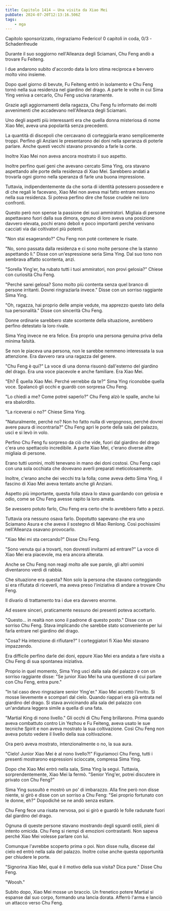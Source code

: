 ```yaml
---
title: Capitolo 1414 – Una visita da Xiao Mei
pubDate: 2024-07-20T12:13:16.506Z
tags:
    - mga
---
```



Capitolo sponsorizzato, ringraziamo Federico!
0 capitoli in coda, 0/3
-Schadenfreude


Durante il suo soggiorno nell'Alleanza degli Sciamani, Chu Feng andò a trovare Fu Feiteng.


I due andarono subito d'accordo data la loro stima reciproca e bevvero molto vino insieme.


Dopo quel giorno di bevute, Fu Feiteng entrò in isolamento e Chu Feng tornò nella sua residenza nel giardino del drago. A parte le volte in cui Sima Ying veniva a cercarlo, Chu Feng usciva raramente.


Grazie agli aggiornamenti della ragazza, Chu Feng fu informato dei molti avvenimenti che accadevano nell'Alleanza degli Sciamani.


Uno degli aspetti più interessanti era che quella donna misteriosa di nome Xiao Mei, aveva una popolarità senza precedenti.


La quantità di discepoli che cercavano di corteggiarla erano semplicemente troppi. Perfino gli Anziani le presentarono dei doni nella speranza di poterle parlare. Anche questi vecchi stavano provando a farle la corte.


Inoltre Xiao Mei non aveva ancora mostrato il suo aspetto.


Inoltre perfino quei geni che avevano cercato Sima Ying, ora stavano aspettando alle porte della residenza di Xiao Mei. Sarebbero andati a trovarla ogni giorno nella speranza di farle una buona impressione.


Tuttavia, indipendentemente da che sorta di identità potessero possedere e di che regali le facevano, Xiao Mei non aveva mai fatto entrare nessuno nella sua residenza. Si poteva perfino dire che fosse crudele nei loro confronti.


Questo però non spense la passione dei suoi ammiratori. Migliaia di persone aspettavano fuori dalla sua dimora, ognuno di loro aveva una posizione davvero elevata, pochi erano deboli e poco importanti perché venivano cacciati via dai coltivatori più potenti.


"Non stai esagerando?" Chu Feng non poté contenere le risate.


"No, sono passata dalla residenza e ci sono molte persone che la stanno aspettando lì." Disse con un'espressione seria Sima Ying. Dal suo tono non sembrava affatto scontenta, anzi.


"Sorella Ying'er, ha rubato tutti i tuoi ammiratori, non provi gelosia?" Chiese con curiosità Chu Feng.


"Perché sarei gelosa? Sono molto più contenta senza quel branco di persone irritanti. Dovrei ringraziarla invece." Disse con un sorriso raggiante Sima Ying.


"Oh, ragazza, hai proprio delle ampie vedute, ma apprezzo questo lato della tua personalità." Disse con sincerità Chu Feng.


Donne ordinarie sarebbero state scontente della situazione, avrebbero perfino detestato la loro rivale.


Sima Ying invece ne era felice. Era proprio una persona genuina priva della minima falsità.


Se non le piaceva una persona, non le sarebbe nemmeno interessata la sua attenzione. Era davvero rara una ragazza del genere.


"Chu Feng è qui?" La voce di una donna risuonò dall'esterno del giardino del drago. Era una voce piacevole e anche familiare. Era Xiao Mei.


"Eh? È quella Xiao Mei. Perché verrebbe da te?" Sima Ying riconobbe quella voce. Spalancò gli occhi e guardò con sorpresa Chu Feng.


"Lo chiedi a me? Come potrei saperlo?" Chu Feng alzò le spalle, anche lui era sbalordito.


"La riceverai o no?" Chiese Sima Ying.


"Naturalmente, perché no? Non ho fatto nulla di vergognoso, perché dovrei avere paura di incontrarla?" Chu Feng aprì le porte della sala del palazzo, uscì e si levò in volo.


Perfino Chu Feng fu sorpreso da ciò che vide, fuori dal giardino del drago c'era uno spettacolo incredibile. A parte Xiao Mei, c'erano diverse altre migliaia di persone.


Erano tutti uomini, molti tenevano in mano dei doni costosi. Chu Feng capì con una sola occhiata che dovevano averli preparati meticolosamente.


Inoltre, c'erano anche dei vecchi tra la folla; come aveva detto Sima Ying, il fascino di Xiao Mei aveva tentato anche gli Anziani.


Aspetto più importante, questa folla stava lo stava guardando con gelosia e odio, come se Chu Feng avesse rapito la loro amata.


Se avessero potuto farlo, Chu Feng era certo che lo avrebbero fatto a pezzi.


Tuttavia ora nessuno osava farlo. Dopotutto sapevano che era uno Sciamano Asura e che aveva il sostegno di Miao Renlong. Così pochissimi nell'Alleanza osavano provocarlo.


"Xiao Mei mi sta cercando?" Disse Chu Feng.


"Sono venuta qui a trovarti, non dovresti invitarmi ad entrare?" La voce di Xiao Mei era piacevole, ma era ancora alterata.


Anche se Chu Feng non reagì molto alle sue parole, gli altri uomini diventarono verdi di rabbia.


Che situazione era questa? Non solo la persona che stavano corteggiando si era rifiutata di riceverli, ma aveva preso l'iniziativa di andare a trovare Chu Feng.


Il divario di trattamento tra i due era davvero enorme.


Ad essere sinceri, praticamente nessuno dei presenti poteva accettarlo.


"Questo... in realtà non sono il padrone di questo posto." Disse con un sorriso Chu Feng. Stava implicando che sarebbe stato sconveniente per lui farla entrare nel giardino del drago.


"Cosa? Ha intenzione di rifiutare?" I corteggiatori fi Xiao Mei stavano impazzendo.


Era difficile perfino darle dei doni, eppure Xiao Mei era andata a fare visita a Chu Feng di sua spontanea iniziativa.


Proprio in quel momento, Sima Ying uscì dalla sala del palazzo e con un sorriso raggiante disse: "Se junior Xiao Mei ha una questione di cui parlare con Chu Feng, entra pure."


"In tal caso devo ringraziare senior Ying'er." Xiao Mei accettò l'invito. Si mosse lievemente e scomparì dal cielo. Quando riapparì era già entrata nel giardino del drago. Si stava avvicinando alla sala del palazzo con un'andatura leggera simile a quella di una fata.


"Martial King di nono livello." Gli occhi di Chu Feng brillarono. Prima quando aveva combattuto contro Lin Yezhou e Fu Feiteng, aveva usato le sue tecniche Spirit e non aveva mostrato la sua coltivazione. Così Chu Feng non aveva potuto vedere il livello della sua coltivazione.


Ora però aveva mostrato, intenzionalmente o no, la sua aura.


"Cielo! Junior Xiao Mei è al nono livello?!" Figuriamoci Chu Feng, tutti i presenti mostrarono espressioni scioccate, compresa Sima Ying.


Dopo che Xiao Mei entrò nella sala, Sima Ying la seguì. Tuttavia, sorprendentemente, Xiao Mei la fermò. "Senior Ying'er, potrei discutere in privato con Chu Feng?"


Sima Ying sussultò e mostrò un po' di imbarazzo. Alla fine però non disse niente, si girò e disse con un sorriso a Chu Feng: "Sei proprio fortunato con le donne, eh?" Dopodiché se ne andò senza esitare.


Chu Feng fece una risata nervosa, poi si girò e guardò le folle radunate fuori dal giardino del drago.


Ognuna di queste persone stavano mostrando degli sguardi ostili, pieni di intento omicida. Chu Feng si riempì di emozioni contrastanti. Non sapeva perché Xiao Mei volesse parlare con lui.


Comunque l'avrebbe scoperto prima o poi. Non disse nulla, discese dal cielo ed entrò nella sala del palazzo. Inoltre colse anche questa opportunità per chiudere le porte.


"Signorina Xiao Mei, qual è il motivo della sua visita? Dica pure." Disse Chu Feng.


"Woosh."


Subito dopo, Xiao Mei mosse un braccio. Un frenetico potere Martial si espanse dal suo corpo, formando una lancia dorata. Afferrò l'arma e lanciò un attacco verso Chu Feng.
                                
                                



